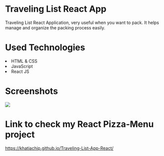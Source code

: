 # Traveling List React App
Traveling List React Application, very useful when you want to pack. It helps manage and organize the packing process easily.

# Used Technologies 

<li> HTML & CSS </li>

<li> JavaScript </li>

<li>React JS</li>

# Screenshots

<img src=pizza-scrn.png>

# Link to check my React Pizza-Menu project

https://khatiachip.github.io/Traveling-List-App-React/
